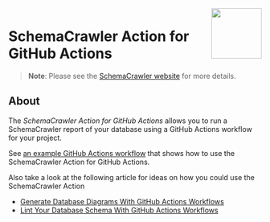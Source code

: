 <img src="https://raw.githubusercontent.com/schemacrawler/SchemaCrawler/master/schemacrawler-website/src/site/resources/images/schemacrawler_logo.png" height="100px" width="100px" align="right" />

# SchemaCrawler Action for GitHub Actions

> **Note**: Please see the [SchemaCrawler website](https://www.schemacrawler.com/) for more details.

## About

The *SchemaCrawler Action for GitHub Actions* allows you to run a SchemaCrawler report of your database using a GitHub Actions workflow for your project.

See [an example GitHub Actions workflow](https://github.com/schemacrawler/SchemaCrawler-Action-Usage-Example) that shows how to use the SchemaCrawler Action for GitHub Actions.

Also take a look at the following article for ideas on how you could use the SchemaCrawler Action
- [Generate Database Diagrams With GitHub Actions Workflows](https://dev.to/sualeh/generate-database-diagrams-with-github-actions-workflows-4l96)
- [Lint Your Database Schema With GitHub Actions Workflows](https://dev.to/sualeh/lint-your-database-schema-with-github-actions-workflows-57cg)
